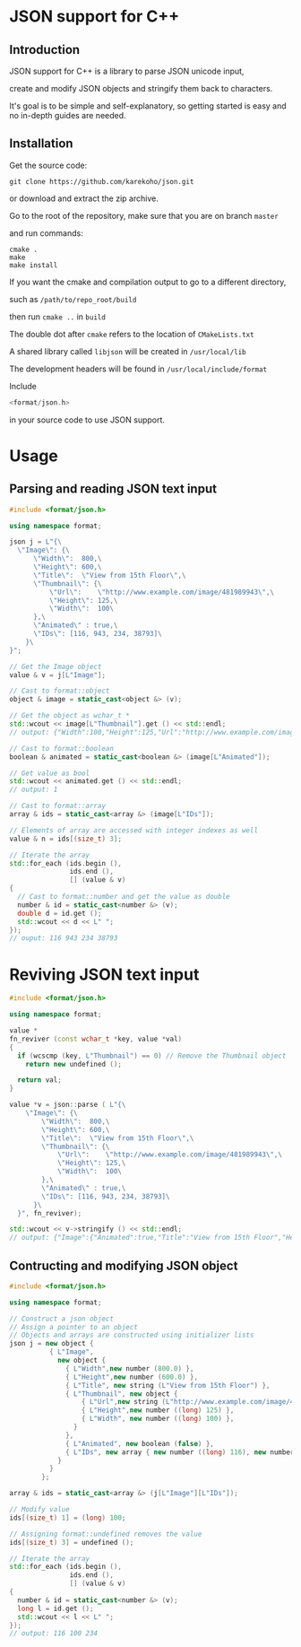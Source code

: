 # JSON support for C++

## Introduction
JSON support for C++ is a library to parse JSON unicode input, 

create and modify JSON objects and stringify them back to characters.

It's goal is to be simple and self-explanatory, so getting started is easy and no in-depth guides are needed.


## Installation
Get the source code:
```
git clone https://github.com/karekoho/json.git
```
or download and extract the zip archive.

Go to the root of the repository, make sure that you are on branch `master`

and run commands:
```
cmake . 
make 
make install
```
If you want the cmake and compilation output to go to a different directory, 

such as `/path/to/repo_root/build`

then run `cmake ..` in `build`

The double dot after `cmake` refers to the location of `CMakeLists.txt`

A shared library called `libjson` will be created in `/usr/local/lib`

The development headers will be found in `/usr/local/include/format`

Include 
```c++
<format/json.h> 
```
in your source code to use JSON support.


# Usage
## Parsing and reading JSON text input
```c++
#include <format/json.h>

using namespace format;

json j = L"{\
  \"Image\": {\
      \"Width\":  800,\
      \"Height\": 600,\
      \"Title\":  \"View from 15th Floor\",\
      \"Thumbnail\": {\
          \"Url\":    \"http://www.example.com/image/481989943\",\
          \"Height\": 125,\
          \"Width\":  100\
      },\
      \"Animated\" : true,\
      \"IDs\": [116, 943, 234, 38793]\
    }\
}";

// Get the Image object
value & v = j[L"Image"];

// Cast to format::object
object & image = static_cast<object &> (v);

// Get the object as wchar_t *
std::wcout << image[L"Thumbnail"].get () << std::endl;
// output: {"Width":100,"Height":125,"Url":"http://www.example.com/image/481989943"}

// Cast to format::boolean
boolean & animated = static_cast<boolean &> (image[L"Animated"]);

// Get value as bool
std::wcout << animated.get () << std::endl;
// output: 1

// Cast to format::array
array & ids = static_cast<array &> (image[L"IDs"]);

// Elements of array are accessed with integer indexes as well
value & n = ids[(size_t) 3];

// Iterate the array
std::for_each (ids.begin (),
               ids.end (),
               [] (value & v)
{
  // Cast to format::number and get the value as double
  number & id = static_cast<number &> (v);
  double d = id.get ();
  std::wcout << d << L" ";
});
// ouput: 116 943 234 38793
```
# Reviving JSON text input
```c++
#include <format/json.h>

using namespace format;

value *
fn_reviver (const wchar_t *key, value *val)
{
  if (wcscmp (key, L"Thumbnail") == 0) // Remove the Thumbnail object
    return new undefined ();

  return val;
}

value *v = json::parse ( L"{\
    \"Image\": {\
        \"Width\":  800,\
        \"Height\": 600,\
        \"Title\":  \"View from 15th Floor\",\
        \"Thumbnail\": {\
            \"Url\":    \"http://www.example.com/image/481989943\",\
            \"Height\": 125,\
            \"Width\":  100\
        },\
        \"Animated\" : true,\
        \"IDs\": [116, 943, 234, 38793]\
      }\
  }", fn_reviver);

std::wcout << v->stringify () << std::endl;
// output: {"Image":{"Animated":true,"Title":"View from 15th Floor","Height":600,"IDs":[116,943,234,38793],"Width":800}}
```
## Contructing and modifying JSON object
```c++
#include <format/json.h>

using namespace format;

// Construct a json object
// Assign a pointer to an object
// Objects and arrays are constructed using initializer lists
json j = new object {
          { L"Image",
            new object {
              { L"Width",new number (800.0) },
              { L"Height",new number (600.0) },
              { L"Title", new string (L"View from 15th Floor") },
              { L"Thumbnail", new object {
                  { L"Url",new string (L"http://www.example.com/image/481989943") },
                  { L"Height",new number ((long) 125) },
                  { L"Width", new number ((long) 100) },
                }
              },
              { L"Animated", new boolean (false) },
              { L"IDs", new array { new number ((long) 116), new number ((long) 943), new number ((long) 234), new number ((long) 38793) } }
            }
          }
        };

array & ids = static_cast<array &> (j[L"Image"][L"IDs"]);

// Modify value
ids[(size_t) 1] = (long) 100;

// Assigning format::undefined removes the value
ids[(size_t) 3] = undefined ();

// Iterate the array
std::for_each (ids.begin (),
               ids.end (),
               [] (value & v)
{
  number & id = static_cast<number &> (v);
  long l = id.get ();
  std::wcout << l << L" ";
});
// output: 116 100 234
```
